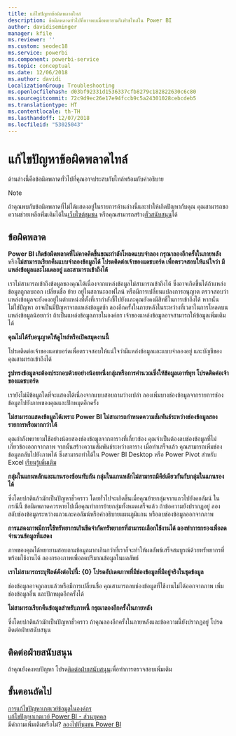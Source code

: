 ```yaml
---
title: แก้ไขปัญหาข้อผิดพลาดไทล์
description: ข้อผิดพลาดทั่วไปที่อาจพบเมื่อพยายามรีเฟรชไทล์ใน Power BI
author: davidiseminger
manager: kfile
ms.reviewer: ''
ms.custom: seodec18
ms.service: powerbi
ms.component: powerbi-service
ms.topic: conceptual
ms.date: 12/06/2018
ms.author: davidi
LocalizationGroup: Troubleshooting
ms.openlocfilehash: d03bf92331d1536337cfb8279c182822630c6c80
ms.sourcegitcommit: 72c9d9ec26e17e94fccb9c5a24301028cebcdeb5
ms.translationtype: HT
ms.contentlocale: th-TH
ms.lasthandoff: 12/07/2018
ms.locfileid: "53025043"
---
```

# <a name="troubleshooting-tile-errors"></a>แก้ไขปัญหาข้อผิดพลาดไทล์
ด้านล่างนี้คือข้อผิดพลาดทั่วไปที่คุณอาจประสบกับไทล์พร้อมกับคำอธิบาย

> [!NOTE]
> ถ้าคุณพบกับข้อผิดพลาดที่ไม่ได้แสดงอยู่ในรายการด้านล่างนี้และทำให้เกิดปัญหากับคุณ คุณสามารถขอความช่วยเหลือพิ่่มเติมได้ใน[เว็บไซต์ชุมชน](http://community.powerbi.com/) หรือคุณสามารถสร้าง[ตั๋วสนับสนุน](https://powerbi.microsoft.com/support/)ได้
> 
> 

## <a name="errors"></a>ข้อผิดพลาด
**Power BI เกิดข้อผิดพลาดที่ไม่คาดคิดขึ้นขณะกำลังโหลดแบบจำลอง กรุณาลองอีกครั้งในภายหลัง**
หรือ**ไม่สามารถเรียกคืนแบบจำลองข้อมูลได้ โปรดติดต่อเจ้าของแดชบอร์ด เพื่อตรวจสอบให้แน่ใจว่า มีแหล่งข้อมูลและโมเดลอยู่ และสามารถเข้าถึงได้**

เราไม่สามารถเข้าถึงข้อมูลของคุณได้เนื่องจากแหล่งข้อมูลไม่สามารถเข้าถึงได้ ซึ่งอาจเกิดขึ้นได้ถ้าแหล่งข้อมูลถูกลบออก เปลี่ยนชื่อ ย้าย อยู่ในสถานะออฟไลน์ หรือมีการเปลี่ยนแปลงการอนุญาต ตรวจสอบว่าแหล่งข้อมูลจะยังคงอยู่ในตำแหน่งที่ตั้งที่เรากำลังชี้ไปยังและคุณยังคงมีสิทธิ์ในการเข้าถึงได้ หากนั่นไม่ใช่ปัญหา อาจเป็นมีปัญหาจากแหล่งข้อมูลช้า ลองอีกครั้งในภายหลังในระหว่างที่เวลาในการโหลดบนแหล่งข้อมูลน้อยกว่า ถ้าเป็นแหล่งข้อมูลภายในองค์กร เจ้าของแหล่งข้อมูลอาจสามารถให้ข้อมูลเพิ่มเติมได้

**คุณไม่ได้รับอนุญาตให้ดูไทล์หรือเปิดสมุดงานนี้**

โปรดติดต่อเจ้าของแดชบอร์ดเพื่อตรวจสอบให้แน่ใจว่ามีแหล่งข้อมูลและแบบจำลองอยู่ และบัญชีของคุณสามารถเข้าถึงได้

**รูปทรงข้อมูลจะต้องประกอบด้วยอย่างน้อยหนึ่งกลุ่มหรือการคำนวณซึ่งให้ข้อมูลเอาท์พุท โปรดติดต่อเจ้าของแดชบอร์ด**

เรายังไม่มีข้อมูลใดที่จะแสดงได้เนื่องจากแบบสอบถามว่างเปล่า ลองเพิ่มบางช่องข้อมูลจากรายการช่องข้อมูลไปยังภาพของคุณและปักหมุดอีกครั้ง

**ไม่สามารถแสดงข้อมูลได้เพราะ Power BI ไม่สามารถกำหนดความสัมพันธ์ระหว่างช่องข้อมูลสองรายการหรือมากกว่าได้**

คุณกำลังพยายามใช้อย่างน้อยสองช่องข้อมูลจากตารางที่เกี่ยวข้อง คุณจำเป็นต้องลบช่องข้อมูลที่ไม่เกี่ยวข้องออกจากภาพ จากนั้นสร้างความสัมพันธ์ระหว่างตาราง เมื่อทำเสร็จแล้ว คุณสามารถเพิ่มช่องข้อมูลกลับไปยังภาพได้ ซึ่งสามารถทำได้ใน Power BI Desktop หรือ Power Pivot สำหรับ Excel [เรียนรู้เพิ่มเติม](desktop-create-and-manage-relationships.md)

**กลุ่มในแกนหลักและแกนรองซ้อนทับกัน กลุ่มในแกนหลักไม่สามารถมีคีย์เดียวกันกับกลุ่มในแกนรองได้**

ซึ่งโดยปกติแล้วมักเป็นปัญหาชั่วคราว โดยทั่วไปจะเกิดขึ้นเมื่อคุณย้ายกลุ่มจากแถวไปยังคอลัมน์ ในกรณีนี้ ข้อผิดพลาดควรหายไปเมื่อคุณทำการย้ายกลุ่มทั้งหมดเสร็จแล้ว ถ้าข้อความยังปรากฏอยู่ ลองสลับช่องข้อมูลระหว่างแถวและคอลัมน์หรือคำอธิบายแผนภูมิแกน หรือลบช่องข้อมูลออกจากภาพ  

**การแสดงภาพมีการใช้ทรัพยากรเกินขีดจำกัดทรัพยากรที่สามารถเลือกใช้งานได้ ลองทำการกรองเพื่อลดจำนวนข้อมูลที่แสดง**

ภาพของคุณได้พยายามสอบถามข้อมูลมากเกินกว่าที่เราก็จะทำให้ผลลัพธ์เสร็จสมบูรณ์ด้วยทรัพยากรที่พร้อมใช้งานได้ ลองกรองภาพเพื่อลดปริมาณข้อมูลในผลลัพธ์

**เราไม่สามารถระบุฟิลด์ดังต่อไปนี้: {0} โปรดอัปเดตภาพที่มีช่องข้อมูลที่มีอยู่จริงในชุดข้อมูล**

ช่องข้อมูลอาจถูกลบแล้วหรือมีการเปลี่ยนชื่อ คุณสามารถลบช่องข้อมูลที่ใช้งานไม่ได้ออกจากภาพ เพิ่มช่องข้อมูลอื่น และปักหมุดอีกครั้งได้

**ไม่สามารถเรียกคืนข้อมูลสำหรับภาพนี้ กรุณาลองอีกครั้งในภายหลัง**

ซึ่งโดยปกติแล้วมักเป็นปัญหาชั่วคราว ถ้าคุณลองอีกครั้งในภายหลังและข้อความนี้ยังปรากฏอยู่ โปรดติดต่อฝ่ายสนับสนุน

## <a name="contact-support"></a>ติดต่อฝ่ายสนับสนุน
ถ้าคุณยังคงพบปัญหา โปรด[ติดต่อฝ่ายสนับสนุน](https://support.powerbi.com)เพื่อทำการตรวจสอบเพิ่มเติม

## <a name="next-steps"></a>ขั้นตอนถัดไป
[การแก้ไขปัญหาเกตเวย์ข้อมูลในองค์กร](service-gateway-onprem-tshoot.md)  
[แก้ไขปัญหาเกตเวย์ Power BI - ส่วนบุคคล](service-admin-troubleshooting-power-bi-personal-gateway.md)  
มีคำถามเพิ่มเติมหรือไม่? [ลองไปที่ชุมชน Power BI](http://community.powerbi.com/)

